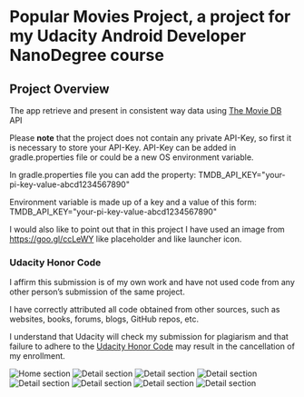 # Popular Movies Project, a project for my Udacity Android Developer NanoDegree course

## Project Overview
The app retrieve and present in consistent way data using [The Movie DB](https://www.themoviedb.org) API

Please **note** that the project does not contain any private API-Key, so first it is necessary to store your API-Key.
API-Key can be added in gradle.properties file or could be a new OS environment variable.

In gradle.properties file you can add the property:
TMDB_API_KEY="your-pi-key-value-abcd1234567890"

Environment variable is made up of a key and a value of this form:
TMDB_API_KEY="your-pi-key-value-abcd1234567890"

I would also like to point out that in this project I have used an image from https://goo.gl/ccLeWY like placeholder and like launcher icon.


### Udacity Honor Code

I affirm this submission is of my own work and have not used code from any other person’s submission of the same project.

I have correctly attributed all code obtained from other sources, such as websites, books, forums, blogs, GitHub repos, etc.

I understand that Udacity will check my submission for plagiarism and that failure to adhere to the [Udacity Honor Code](https://udacity.zendesk.com/hc/en-us/articles/210667103-What-is-the-Udacity-Honor-Code) may result in the cancellation of my enrollment.

![Home section](https://github.com/AntonioVitiello/popular-movies/blob/master/screenshot/Home.png)
![Detail section](https://github.com/AntonioVitiello/popular-movies/blob/master/screenshot/Home_02.png)
![Detail section](https://github.com/AntonioVitiello/popular-movies/blob/master/screenshot/Detail.png)
![Detail section](https://github.com/AntonioVitiello/popular-movies/blob/master/screenshot/Detail_02.png)
![Detail section](https://github.com/AntonioVitiello/popular-movies/blob/master/screenshot/Trailers.png)
![Detail section](https://github.com/AntonioVitiello/popular-movies/blob/master/screenshot/Reviews.png)
![Detail section](https://github.com/AntonioVitiello/popular-movies/blob/master/screenshot/Home_Landscape.png)
![Detail section](https://github.com/AntonioVitiello/popular-movies/blob/master/screenshot/Trailers_Landscape.png)
